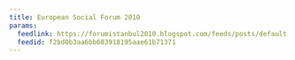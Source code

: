 ```yaml
---
title: European Social Forum 2010
params:
  feedlink: https://forumistanbul2010.blogspot.com/feeds/posts/default
  feedid: f2bd0b3aa6bb683918195aae61b71371
---
```

